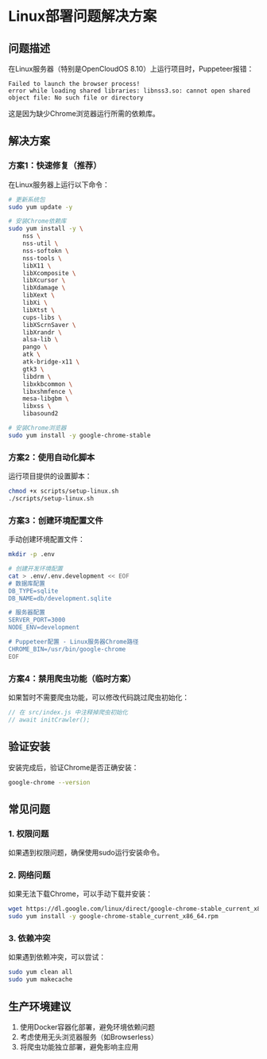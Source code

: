 # Linux部署问题解决方案

## 问题描述

在Linux服务器（特别是OpenCloudOS 8.10）上运行项目时，Puppeteer报错：

```
Failed to launch the browser process!
error while loading shared libraries: libnss3.so: cannot open shared object file: No such file or directory
```

这是因为缺少Chrome浏览器运行所需的依赖库。

## 解决方案

### 方案1：快速修复（推荐）

在Linux服务器上运行以下命令：

```bash
# 更新系统包
sudo yum update -y

# 安装Chrome依赖库
sudo yum install -y \
    nss \
    nss-util \
    nss-softokn \
    nss-tools \
    libX11 \
    libXcomposite \
    libXcursor \
    libXdamage \
    libXext \
    libXi \
    libXtst \
    cups-libs \
    libXScrnSaver \
    libXrandr \
    alsa-lib \
    pango \
    atk \
    atk-bridge-x11 \
    gtk3 \
    libdrm \
    libxkbcommon \
    libxshmfence \
    mesa-libgbm \
    libxss \
    libasound2

# 安装Chrome浏览器
sudo yum install -y google-chrome-stable
```

### 方案2：使用自动化脚本

运行项目提供的设置脚本：

```bash
chmod +x scripts/setup-linux.sh
./scripts/setup-linux.sh
```

### 方案3：创建环境配置文件

手动创建环境配置文件：

```bash
mkdir -p .env

# 创建开发环境配置
cat > .env/.env.development << EOF
# 数据库配置
DB_TYPE=sqlite
DB_NAME=db/development.sqlite

# 服务器配置
SERVER_PORT=3000
NODE_ENV=development

# Puppeteer配置 - Linux服务器Chrome路径
CHROME_BIN=/usr/bin/google-chrome
EOF
```

### 方案4：禁用爬虫功能（临时方案）

如果暂时不需要爬虫功能，可以修改代码跳过爬虫初始化：

```javascript
// 在 src/index.js 中注释掉爬虫初始化
// await initCrawler();
```

## 验证安装

安装完成后，验证Chrome是否正确安装：

```bash
google-chrome --version
```

## 常见问题

### 1. 权限问题
如果遇到权限问题，确保使用sudo运行安装命令。

### 2. 网络问题
如果无法下载Chrome，可以手动下载并安装：
```bash
wget https://dl.google.com/linux/direct/google-chrome-stable_current_x86_64.rpm
sudo yum install -y google-chrome-stable_current_x86_64.rpm
```

### 3. 依赖冲突
如果遇到依赖冲突，可以尝试：
```bash
sudo yum clean all
sudo yum makecache
```

## 生产环境建议

1. 使用Docker容器化部署，避免环境依赖问题
2. 考虑使用无头浏览器服务（如Browserless）
3. 将爬虫功能独立部署，避免影响主应用 